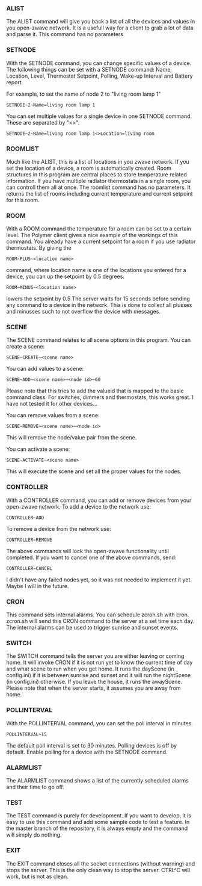 ### ALIST
The ALIST command will give you back a list of all the devices and values in you open-zwave network.
It is a usefull way for a client to grab a lot of data and parse it.
This command has no parameters

### SETNODE
With the SETNODE command, you can change specific values of a device.
The following things can be set with a SETNODE command:
	Name, Location, Level, Thermostat Setpoint, Polling, Wake-up Interval and Battery report

For example, to set the name of node 2 to "living room lamp 1"
```
SETNODE~2~Name=living room lamp 1
```
You can set multiple values for a single device in one SETNODE command. These are separated by "<>".
```
SETNODE~2~Name=living room lamp 1<>Location=living room
```
### ROOMLIST
Much like the ALIST, this is a list of locations in you zwave network.
If you set the location of a device, a room is automatically created.
Room structures in this program are central places to store temperature related information.
If you have multiple radiator thermostats in a single room, you can controll them all at once.
The roomlist command has no parameters.
It returns the list of rooms including current temperature and current setpoint for this room.

### ROOM
With a ROOM command the temperature for a room can be set to a certain level.
The Polymer client gives a nice example of the workings of this command.
You already have a current setpoint for a room if you use radiator thermostats.
By giving the
```
ROOM~PLUS~<location name>
```
command, where location name is one of the locations you entered for a device, you can up the setpoint by 0.5 degrees.
```
ROOM~MINUS~<location name>
```
lowers the setpoint by 0.5
The server waits for 15 seconds before sending any command to a device in the network.
This is done to collect all plusses and minusses such to not overflow the device with messages.

### SCENE
The SCENE command relates to all scene options in this program.
You can create a scene:
```
SCENE~CREATE~<scene name>
```
You can add values to a scene:
```
SCENE~ADD~<scene name>~<node id>~60
```
Please note that this tries to add the valueid that is mapped to the basic command class.
For switches, dimmers and thermostats, this works great.
I have not tested it for other devices...

You can remove values from a scene:
```
SCENE~REMOVE~<scene name>~<node id>
```
This will remove the node/value pair from the scene.

You can activate a scene:
```
SCENE~ACTIVATE~<scene name>
```
This will execute the scene and set all the proper values for the nodes.

### CONTROLLER
With a CONTROLLER command, you can add or remove devices from your open-zwave network.
To add a device to the network use:
```
CONTROLLER~ADD
```

To remove a device from the network use:
```
CONTROLLER~REMOVE
```

The above commands will lock the open-zwave functionality until completed.
If you want to cancel one of the above commands, send:
```
CONTROLLER~CANCEL
```

I didn't have any failed nodes yet, so it was not needed to implement it yet.
Maybe I will in the future.

### CRON
This command sets internal alarms.
You can schedule zcron.sh with cron.
zcron.sh will send this CRON command to the server at a set time each day.
The internal alarms can be used to trigger sunrise and sunset events.

### SWITCH
The SWITCH command tells the server you are either leaving or coming home.
It will invoke CRON if it is not run yet to know the current time of day and what scene to run when you get home.
It runs the dayScene (in config.ini) if it is between sunrise and sunset and it will run the nightScene (in config.ini) otherwise.
If you leave the house, it runs the awayScene.
Please note that when the server starts, it assumes you are away from home.

### POLLINTERVAL
With the POLLINTERVAL command, you can set the poll interval in minutes.
```
POLLINTERVAL~15
```
The default poll interval is set to 30 minutes.
Polling devices is off by default.
Enable polling for a device with the SETNODE command.

### ALARMLIST
The ALARMLIST command shows a list of the currently scheduled alarms and their time to go off.

### TEST
The TEST command is purely for development.
If you want to develop, it is easy to use this command and add some sample code to test a feature.
In the master branch of the repository, it is always empty and the command will simply do nothing.

### EXIT
The EXIT command closes all the socket connections (without warning) and stops the server.
This is the only clean way to stop the server.
CTRL^C will work, but is not as clean.

